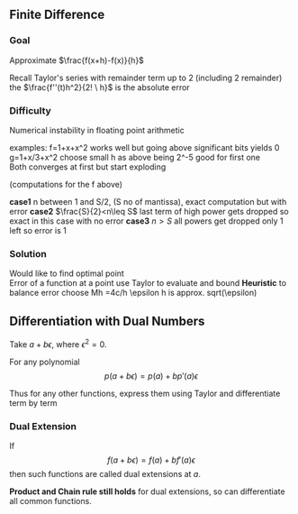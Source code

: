 ## Finite Difference
### Goal
Approximate $\frac{f(x+h)-f(x)}{h}$

Recall Taylor's series with remainder term up to 2 (including 2 remainder)
the $\frac{f''(t)h^2}{2! \ h}$ is the absolute error

### Difficulty
Numerical instability in floating point arithmetic  

examples: f=1+x+x^2 works well but going above significant bits yields 0
g=1+x/3+x^2
choose small h as above being 2^-5 good for first one  
Both converges at first but start exploding   

(computations for the f above)

**case1** n between 1 and S/2, (S no of mantissa), exact computation but with error
**case2** $\frac{S}{2}<n\leq S$  last term of high power gets dropped so exact in this case with no error
**case3** $n>S$ all powers get dropped only 1 left so error is 1

### Solution

Would like to find optimal point  
Error of  a function at a point 
use Taylor to evaluate and bound
**Heuristic** to balance error choose Mh =4c/h \epsilon
h is approx. sqrt(\epsilon)

## Differentiation with Dual Numbers
Take $a+b\epsilon$, where $\epsilon ^2=0$.  

For any polynomial 
$$p(a+b\epsilon)=p(a)+bp'(a)\epsilon$$

Thus for any other functions, express them using Taylor and differentiate term by term

### Dual Extension
If 
$$f(a+b\epsilon)=f(a)+bf'(a)\epsilon$$  then such functions are called dual extensions at $a$.

**Product and Chain rule still holds** for dual extensions, so can differentiate all common functions. 